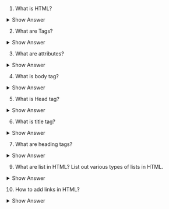 1. What is HTML?

<details><summary>Show Answer</summary>

HTML stands for Hyper Text Markup Language. It was created in 1989 by Tim Berners-Lee and Robert Calliau. HTML is used to define the structure and content of a webpage.(Building blocks of web pages)

**HyperText:** The document containes links that allow the reader to jump from one page to other page quickly and easily.
**Markup Language:** Markup Language is a way computers speack to each other to control how text is processed and presented. A markup language allows you to annotate text, and these annotations provide additional meaning to the contents of a document(Tags are markup). 
  
</details>

2. What are Tags?

<details><summary>Show Answer</summary>

  **1. Tags:** Tags are used to **mark up the start of an HTML element**. The syntax for tags is `<element-name>`. Most tags should be closed `</element-name>`. In simple terms Tags act like contaiers. They tell us someting about the information about that lies between opening and closing tags.

<i><b>Note:</b> The terms "tag" and "element"
are often used interchangeably. g, however, an
element comprises the opening tag and the closing tag and any content that lies between them.</i>

</details>

3. What are attributes?

<details><summary>Show Answer</summary>

  **2. Attributes:** Attributes are used to provide the **additional pieces of information** about the contents of an element. Attributes are placed inside an opening tag and every atrribute has two parts the name and value. syntax for attributes is

```html
<element-name attribute-name="attribute-value">
```

<i><b>Note: HTML5 allows uppercase atribute names and quotemarks can be ommited, but its a convention to use lowecase for attributes with quotes for attribute value.</b> </i>

</details>
  
  4. What is body tag?
  
  <details><summary>Show Answer</summary>

    `<body>`: Everything inside this element is
shown inside the main browser
window.
  
  </details>
    
 5. What is Head tag?
    
 <details><summary>Show Answer</summary>
   
   `<head>`: Before the `<body>` element you will often see a `<head>` element. This contains information about the page

  </details>
   
   6. What is title tag?
    
    
  <details><summary>Show Answer</summary>
    
    `<title>`: You will usually find a `<title>` element inside the `<head>` element. The contents of the `<title>`

  </details>

  7. What are heading tags?
    
  <details><summary>Show Answer</summary>


    
    HTML has six "levels" of headings:

1. `<h1>`
2. `<h2>`
3. `<h3>`
4. `<h4>`
5. `<h5>`
6. `<h6>`

The number of headings is inversely proportional to the precedence of the heading. `<h1>` is the main heading and all the headings after that would be subheadings.
    
    
      </details>
    
8. What is paragraph tag?
    
    <details><summary>Show Answer</summary>
      
      A paragraph consists of one or more sentences that form a self-contained unit of discourse. The start of a paragraph is indicated by a new line. 

```html

<p>By default, a browser will show
each paragraph on a new line
with some space between it and
any subsequent paragraphs</p>
```
  </details>
    
    
9. What are list in HTML? List out various types of lists in HTML.
    
<details><summary>Show Answer</summary>

    
1. **Ordered lists**: Ordered lists  are lists where each item in the list is numbered. For Ex: recipe and legal contract.

```html
<ol>
  <li> Each item in the list  </li>
</ol>
```

2. **Unordered lists**: Unordered lists are lists that begin with a bullet point (rather than characters that indicate order).

```html
<ul>
  <li> Each item in the list  </li>
</ul>
```

3. **Definition lists:** Definition lists are made up of a set of terms along with the definitions for each of those terms.

```html
<dl>
    <dt>the definitionterm</dt>
    <dd>The definition</dd>

</dl>
```

<i><b>Note:</b>Lists can be nested inside one another and the browser provided the indentation for the nested lists.</i>

 </details>
    
10. How to add links in HTML?
    
<details><summary>Show Answer</summary>
      
      `<a>``</a>` is used to link one webage in the other webiste(absolute url) or the existing website(relative url).

```html
<a href="link"></a>

```

- to open the link in new tab use `target= "_blank"`.
- to create a link to an email use `<a href="mailto:email">`email</a>
- To link to specific part of same page ids can be used.
- To link to specific part of different page user absolute-url/#id ad href. 

  </details>
    
    

    
    




